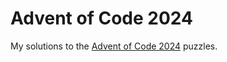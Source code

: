 # Advent of Code 2024

My solutions to the [Advent of Code 2024](https://adventofcode.com/2024) puzzles.